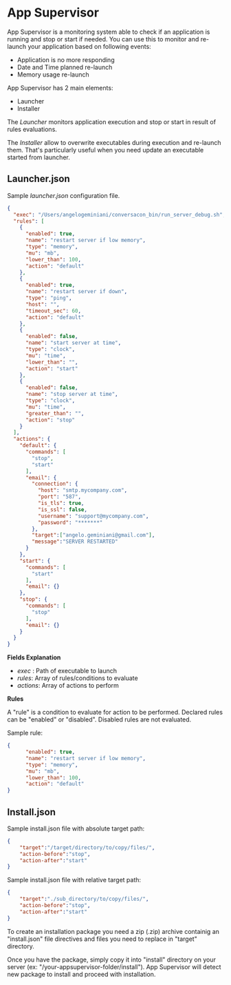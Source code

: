 App Supervisor
============
App Supervisor is a monitoring system able to check if an application is running and stop or start if needed.
You can use this to monitor and re-launch your application based on following events:
- Application is no more responding
- Date and Time planned re-launch
- Memory usage re-launch

App Supervisor has 2 main elements:
- Launcher
- Installer

The *Launcher* monitors application execution and stop or start in result of rules evaluations.

The *Installer* allow to overwrite executables during execution and re-launch them.
That's particularly useful when you need update an executable started from launcher.

Launcher.json
------------
Sample *launcher.json* configuration file.
```json
{
  "exec": "/Users/angelogeminiani/conversacon_bin/run_server_debug.sh",
  "rules": [
    {
      "enabled": true,
      "name": "restart server if low memory",
      "type": "memory",
      "mu": "mb",
      "lower_than": 100,
      "action": "default"
    },
    {
      "enabled": true,
      "name": "restart server if down",
      "type": "ping",
      "host": "",
      "timeout_sec": 60,
      "action": "default"
    },
    {
      "enabled": false,
      "name": "start server at time",
      "type": "clock",
      "mu": "time",
      "lower_than": "",
      "action": "start"
    },
    {
      "enabled": false,
      "name": "stop server at time",
      "type": "clock",
      "mu": "time",
      "greater_than": "",
      "action": "stop"
    }
  ],
  "actions": {
    "default": {
      "commands": [
        "stop",
        "start"
      ],
      "email": {
        "connection": {
          "host": "smtp.mycompany.com",
          "port": "587",
          "is_tls": true,
          "is_ssl": false,
          "username": "support@mycompany.com",
          "password": "*******"
        },
        "target":["angelo.geminiani@gmail.com"],
        "message":"SERVER RESTARTED"
      }
    },
    "start": {
      "commands": [
        "start"
      ],
      "email": {}
    },
    "stop": {
      "commands": [
        "stop"
      ],
      "email": {}
    }
  }
}
```

**Fields Explanation**
- *exec* : Path of executable to launch
- *rules*: Array of rules/conditions to evaluate
- *actions*: Array of actions to perform

**Rules**

A "rule" is a condition to evaluate for action to be performed.
Declared rules can be "enabled" or "disabled". Disabled rules are not evaluated.

Sample rule:
```json
{
      "enabled": true,
      "name": "restart server if low memory",
      "type": "memory",
      "mu": "mb",
      "lower_than": 100,
      "action": "default"
}
```


Install.json
------------

Sample install.json file with absolute target path:
```json
{
    "target":"/target/directory/to/copy/files/",
    "action-before":"stop",
    "action-after":"start"
}
```
Sample install.json file with relative target path:
```json
{
    "target":"./sub_directory/to/copy/files/",
    "action-before":"stop",
    "action-after":"start"
}
```

To create an installation package you need a zip (.zip) archive containig an "install.json" file directives and 
files you need to replace in "target" directory.

Once you have the package, simply copy it into "install" directory on your server 
(ex: "/your-appsupervisor-folder/install"). App Supervisor will detect new package to install and proceed with installation.